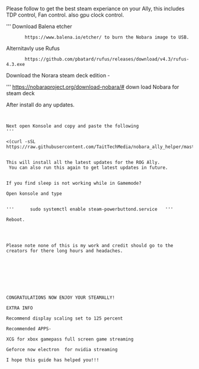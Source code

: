 Please follow to get the best steam experiance on your Ally, this includes TDP control, Fan control. also gpu clock control.



'''       Download Balena etcher 

  
           
           https://www.balena.io/etcher/ to burn the Nobara image to USB.



Alternitavly use Rufus



           https://github.com/pbatard/rufus/releases/download/v4.3/rufus-4.3.exe



Download the Norara steam deck edition -


'''       https://nobaraproject.org/download-nobara/# down load Nobara for steam deck








After install do any updates.


~~~~~~~~~~~~~~~~~~~~~~~~~~~~~~~~~~~~~~~~~~~~~~~~~~~~~~~~~~~~~~~~~~~~~~~~~~~~~~~~~


Next open Konsole and copy and paste the following
'''       

<(curl -sSL https://raw.githubusercontent.com/TaitTechMedia/nobara_ally_helper/master/install.sh)


This will install all the latest updates for the ROG Ally.
 You can also run this again to get latest updates in future.


If you find sleep is not working while in Gamemode?

Open konsole and type


'''      sudo systemctl enable steam-powerbuttond.service   '''

Reboot.




Please note none of this is my work and credit should go to the creators for there long hours and headaches.








CONGRATULATIONS NOW ENJOY YOUR STEAMALLY!

EXTRA INFO

Recommend display scaling set to 125 percent

Recommended APPS-

XCG for xbox gamepass full screen game streaming

Geforce now electron  for nvidia streaming

I hope this guide has helped you!!!



